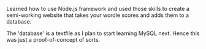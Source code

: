 Learned how to use Node.js framework and used those skills to create a semi-working website that takes your wordle scores and adds them to a database.

The 'database' is a textfile as I plan to start learning MySQL next. Hence this was just a proof-of-concept of sorts.
